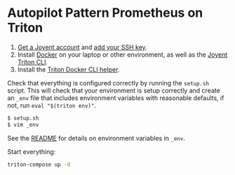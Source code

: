 # Autopilot Pattern Prometheus on Triton

1. [Get a Joyent account](https://my.joyent.com/landing/signup/) and [add your SSH key](https://docs.joyent.com/public-cloud/getting-started).
2. Install [Docker](https://docs.docker.com/docker-for-mac/install/) on your laptop or other environment, as well as the [Joyent Triton CLI](https://www.joyent.com/blog/introducing-the-triton-command-line-tool).
3. Install the [Triton Docker CLI helper](https://github.com/joyent/triton-docker-cli).

Check that everything is configured correctly by running the `setup.sh` script. This will check that your environment is setup correctly and create an `_env` file that includes environment variables with reasonable defaults, if not, run `eval "$(triton env)"`.

```bash
$ setup.sh
$ vim _env
```

See the [README](../../README.md) for details on environment variables in `_env`.

Start everything:

```bash
triton-compose up -d
```
